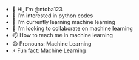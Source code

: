 - 👋 Hi, I’m @ntoba123
- 👀 I’m interested in python codes
- 🌱 I’m currently learning machine learning
- 💞️ I’m looking to collaborate on machine learning
- 📫 How to reach me in machine learning
- 😄 Pronouns: Machine Learning
- ⚡ Fun fact: Machine Learning

<!---
ntoba123/ntoba123 is a ✨ special ✨ repository because its `README.md` (this file) appears on your GitHub profile.
You can click the Preview link to take a look at your changes.
--->
